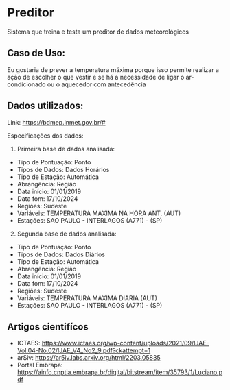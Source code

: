 # Preditor

Sistema que treina e testa um preditor de dados meteorológicos

## Caso de Uso:

Eu gostaria de prever a temperatura máxima porque isso permite realizar a ação de escolher o que vestir e se há a necessidade de ligar o ar-condicionado ou o aquecedor com antecedência

## Dados utilizados:

Link: https://bdmep.inmet.gov.br/#

Especificações dos dados:

1. Primeira base de dados analisada:

- Tipo de Pontuação: Ponto
- Tipos de Dados: Dados Horários
- Tipo de Estação: Automática
- Abrangência: Região
- Data início: 01/01/2019
- Data fom: 17/10/2024
- Regiões: Sudeste
- Variáveis: TEMPERATURA MAXIMA NA HORA ANT. (AUT)
- Estações: SAO PAULO - INTERLAGOS (A771) - (SP)

2. Segunda base de dados analisada:

- Tipo de Pontuação: Ponto
- Tipos de Dados: Dados Diários
- Tipo de Estação: Automática
- Abrangência: Região
- Data início: 01/01/2019
- Data fom: 17/10/2024
- Regiões: Sudeste
- Variáveis: TEMPERATURA MAXIMA DIARIA (AUT)
- Estações: SAO PAULO - INTERLAGOS (A771) - (SP)

## Artigos cientifícos

- ICTAES: https://www.ictaes.org/wp-content/uploads/2021/09/IJAE-Vol.04-No.02/IJAE_V4_No2_9.pdf?ckattempt=1
- arSiv: https://ar5iv.labs.arxiv.org/html/2203.05835
- Portal Embrapa: https://ainfo.cnptia.embrapa.br/digital/bitstream/item/35793/1/Luciano.pdf